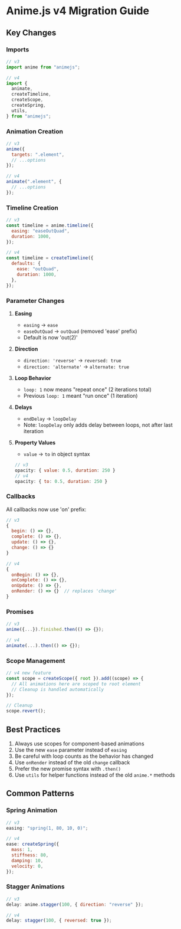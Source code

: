 # Anime.js v4 Migration Guide

## Key Changes

### Imports

```javascript
// v3
import anime from "animejs";

// v4
import {
  animate,
  createTimeline,
  createScope,
  createSpring,
  utils,
} from "animejs";
```

### Animation Creation

```javascript
// v3
anime({
  targets: ".element",
  // ...options
});

// v4
animate(".element", {
  // ...options
});
```

### Timeline Creation

```javascript
// v3
const timeline = anime.timeline({
  easing: "easeOutQuad",
  duration: 1000,
});

// v4
const timeline = createTimeline({
  defaults: {
    ease: "outQuad",
    duration: 1000,
  },
});
```

### Parameter Changes

1. **Easing**

   - `easing` → `ease`
   - `easeOutQuad` → `outQuad` (removed 'ease' prefix)
   - Default is now 'out(2)'

2. **Direction**

   - `direction: 'reverse'` → `reversed: true`
   - `direction: 'alternate'` → `alternate: true`

3. **Loop Behavior**

   - `loop: 1` now means "repeat once" (2 iterations total)
   - Previous `loop: 1` meant "run once" (1 iteration)

4. **Delays**

   - `endDelay` → `loopDelay`
   - Note: `loopDelay` only adds delay between loops, not after last iteration

5. **Property Values**
   - `value` → `to` in object syntax
   ```javascript
   // v3
   opacity: { value: 0.5, duration: 250 }
   // v4
   opacity: { to: 0.5, duration: 250 }
   ```

### Callbacks

All callbacks now use 'on' prefix:

```javascript
// v3
{
  begin: () => {},
  complete: () => {},
  update: () => {},
  change: () => {}
}

// v4
{
  onBegin: () => {},
  onComplete: () => {},
  onUpdate: () => {},
  onRender: () => {}  // replaces 'change'
}
```

### Promises

```javascript
// v3
anime({...}).finished.then(() => {});

// v4
animate(...).then(() => {});
```

### Scope Management

```javascript
// v4 new feature
const scope = createScope({ root }).add((scope) => {
  // All animations here are scoped to root element
  // Cleanup is handled automatically
});

// Cleanup
scope.revert();
```

## Best Practices

1. Always use scopes for component-based animations
2. Use the new `ease` parameter instead of `easing`
3. Be careful with loop counts as the behavior has changed
4. Use `onRender` instead of the old `change` callback
5. Prefer the new promise syntax with `.then()`
6. Use `utils` for helper functions instead of the old `anime.*` methods

## Common Patterns

### Spring Animation

```javascript
// v3
easing: "spring(1, 80, 10, 0)";

// v4
ease: createSpring({
  mass: 1,
  stiffness: 80,
  damping: 10,
  velocity: 0,
});
```

### Stagger Animations

```javascript
// v3
delay: anime.stagger(100, { direction: "reverse" });

// v4
delay: stagger(100, { reversed: true });
```
